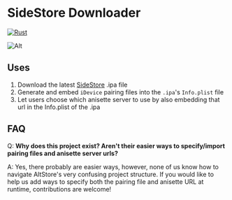 # SideStore Downloader

[![Rust](https://github.com/SideStore/sidestore_downloader/actions/workflows/rust.yml/badge.svg)](https://github.com/SideStore/sidestore_downloader/actions/workflows/rust.yml)

![Alt](https://repobeats.axiom.co/api/embed/4fa23f774203cbc3d7a55f413aef46cd62c3201a.svg "Repobeats analytics image")

## Uses

1. Download the latest [SideStore](https://sidestore.io) .ipa file
2. Generate and embed `iDevice` pairing files into the `.ipa`'s `Info.plist` file
3. Let users choose which anisette server to use by also embedding that url in the Info.plist of the .ipa

## FAQ

Q: __Why does this project exist? Aren't their easier ways to specify/import pairing files and anisette server urls?__

A: Yes, there probably are easier ways, however, none of us know how to navigate AltStore's very confusing project structure. If you would like to help us add ways to specify both the pairing file and anisette URL at runtime, contributions are welcome!
